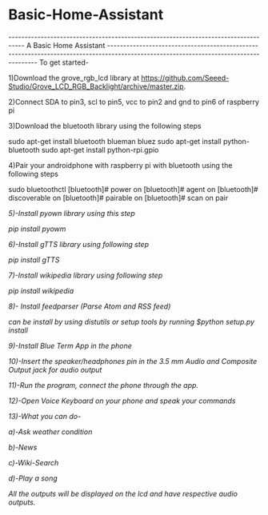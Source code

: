 # Basic-Home-Assistant
----------------------------------------------------------------------------------- A Basic Home Assistant --------------------------------------------------------------------------------------------------------------------------------------
To get started-


1)Download the grove_rgb_lcd library at https://github.com/Seeed-Studio/Grove_LCD_RGB_Backlight/archive/master.zip.

2)Connect SDA to pin3, scl to pin5, vcc to pin2 and gnd to pin6 of raspberry pi

3)Download the bluetooth library using the following steps

sudo apt-get install bluetooth blueman bluez
sudo apt-get install python-bluetooth
sudo apt-get install python-rpi.gpio

4)Pair your androidphone with raspberry pi with bluetooth using the following steps

sudo bluetoothctl
[bluetooth]# power on
[bluetooth]# agent on
[bluetooth]# discoverable on
[bluetooth]# pairable on
[bluetooth]# scan on
pair <address of your phone>

5)-Install pyown library using this step

pip install pyowm

6)-Install gTTS library using following step

pip install gTTS

7)-Install wikipedia library using following step

 pip install wikipedia

8)- Install feedparser (Parse Atom and RSS feed)

can be install by using distutils or setup tools by running
$python setup.py install

 
9)-Install Blue Term App in the phone

10)-Insert the speaker/headphones pin in the 3.5 mm Audio and Composite Output jack for audio output

11)-Run the program, connect the phone through the app.

12)-Open Voice Keyboard on your phone and speak your commands

13)-What you can do-

  a)-Ask weather condition

  b)-News

  c)-Wiki-Search  

  d)-Play a song

All the outputs will be displayed on the lcd and have respective audio outputs.
